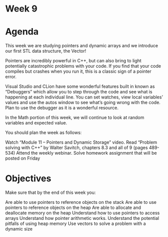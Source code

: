 # Week 9
# Agenda
This week we are studying pointers and dynamic arrays and we introduce our first STL data structure, the Vector!

Pointers are incredibly powerful in C++, but can also bring to light potentially catastrophic problems with your code. If you find that your code compiles but crashes when you run it, this is a classic sign of a pointer error.

Visual Studio and CLion have some wonderful features built in known as “Debuggers” which allow you to step through the code and see what is happening at each individual line. You can set watches, view local variables’ values and use the autos window to see what’s going wrong with the code. Plan to use the debugger as it is a wonderful resource.

In the Math portion of this week, we will continue to look at random variables and expected value.

You should plan the week as follows:

Watch “Module 11 – Pointers and Dynamic Storage” video.
Read “Problem solving with C++” by Walter Savitch, chapters 8.3 and all of 9 (pages 489-534)
Attend the weekly webinar.
Solve homework assignment that will be posted on Friday
# Objectives
Make sure that by the end of this week you:

Are able to use pointers to reference objects on the stack
Are able to use pointers to reference objects on the heap
Are able to allocate and deallocate memory on the heap
Understand how to use pointers to access arrays
Understand how pointer arithmetic works.
Understand the potential pitfalls of using heap memory
Use vectors to solve a problem with a dynamic size

